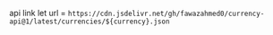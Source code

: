 api link
let url = `https://cdn.jsdelivr.net/gh/fawazahmed0/currency-api@1/latest/currencies/${currency}.json`